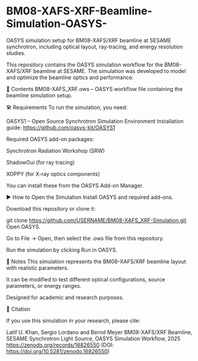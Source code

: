 # BM08-XAFS-XRF-Beamline-Simulation-OASYS-
OASYS simulation setup for BM08-XAFS/XRF beamline at SESAME synchrotron, including optical layout, ray-tracing, and energy resolution studies.

This repository contains the OASYS simulation workflow for the BM08-XAFS/XRF beamline at SESAME. The simulation was developed to model and optimize the beamline optics and performance.

📂 Contents
BM08-XAFS_XRF.ows – OASYS workflow file containing the beamline simulation setup.

🛠 Requirements
To run the simulation, you need:

OASYS1 – Open Source Synchrotron Simulation Environment
Installation guide: https://github.com/oasys-kit/OASYS1

Required OASYS add-on packages:

Synchrotron Radiation Workshop (SRW)

ShadowOui (for ray tracing)

XOPPY (for X-ray optics components)

You can install these from the OASYS Add-on Manager.

▶ How to Open the Simulation
Install OASYS and required add-ons.

Download this repository or clone it:




git clone https://github.com/USERNAME/BM08-XAFS_XRF-Simulation.git
Open OASYS.

Go to File → Open, then select the .ows file from this repository.


Run the simulation by clicking Run in OASYS.


📄 Notes
This simulation represents the BM08-XAFS/XRF beamline layout with realistic parameters.

It can be modified to test different optical configurations, source parameters, or energy ranges.

Designed for academic and research purposes.


📜 Citation

If you use this simulation in your research, please cite:


Latif U. Khan, Sergio Lordano and Bernd Meyer BM08-XAFS/XRF Beamline, SESAME Synchrotron Light Source, OASYS Simulation Workflow, 2025 https://zenodo.org/records/16826550 (DOI: https://doi.org/10.5281/zenodo.16826550)
